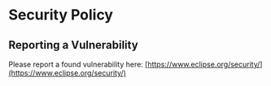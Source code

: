<!-- 
  Tractus-X - Digital Product Passport Application 
 
  Copyright (c) 2022, 2024 BMW AG, Henkel AG & Co. KGaA
  Copyright (c) 2023, 2024 CGI Deutschland B.V. & Co. KG
  Copyright (c) 2022, 2024 Contributors to the Eclipse Foundation

  See the NOTICE file(s) distributed with this work for additional
  information regarding copyright ownership.
 
  This program and the accompanying materials are made available under the
  terms of the Apache License, Version 2.0 which is available at
  https://www.apache.org/licenses/LICENSE-2.0.
 
  Unless required by applicable law or agreed to in writing, software
  distributed under the License is distributed on an "AS IS" BASIS
  WITHOUT WARRANTIES OR CONDITIONS OF ANY KIND,
  either express or implied. See the
  License for the specific language govern in permissions and limitations
  under the License.
 
  SPDX-License-Identifier: Apache-2.0
-->

# Security Policy

## Reporting a Vulnerability

Please report a found vulnerability here:
[https://www.eclipse.org/security/](https://www.eclipse.org/security/)
